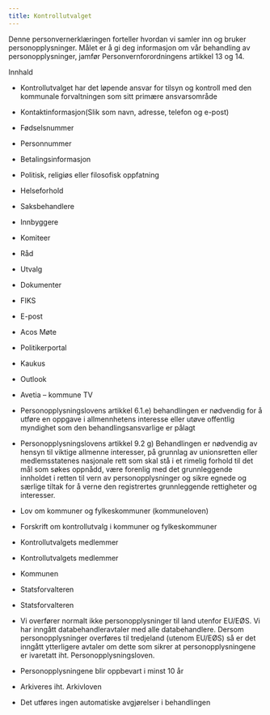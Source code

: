 ```yaml
---
title: Kontrollutvalget
---
```



  

Denne personvernerklæringen forteller hvordan vi samler inn og bruker personopplysninger. Målet er å gi deg informasjon om vår behandling av personopplysninger, jamfør Personvernforordningens artikkel 13 og 14.

  

Innhald

*   Kontrollutvalget har det løpende ansvar for tilsyn og kontroll med den kommunale forvaltningen som sitt primære ansvarsområde  
    
*   Kontaktinformasjon(Slik som navn, adresse, telefon og e-post)  
    
*   Fødselsnummer  
    
*   Personnummer  
    
*   Betalingsinformasjon  
    
*   Politisk, religiøs eller filosofisk oppfatning  
    
*   Helseforhold  
    
*   Saksbehandlere  
    
*   Innbyggere  
    
*   Komiteer  
    
*   Råd  
    
*   Utvalg  
    
*   Dokumenter  
    
*   FIKS  
    
*   E-post  
    
*   Acos Møte  
    
*   Politikerportal  
    
*   Kaukus  
    
*   Outlook  
    
*   Avetia – kommune TV  
    
*   Personopplysningslovens artikkel 6.1.e) behandlingen er nødvendig for å utføre en oppgave i allmennhetens interesse eller utøve offentlig myndighet som den behandlingsansvarlige er pålagt  
    
*   Personopplysningslovens artikkel 9.2 g) Behandlingen er nødvendig av hensyn til viktige allmenne interesser, på grunnlag av unionsretten eller medlemsstatenes nasjonale rett som skal stå i et rimelig forhold til det mål som søkes oppnådd, være forenlig med det grunnleggende innholdet i retten til vern av personopplysninger og sikre egnede og særlige tiltak for å verne den registrertes grunnleggende rettigheter og interesser.  
    
*   Lov om kommuner og fylkeskommuner (kommuneloven)  
    
*   Forskrift om kontrollutvalg i kommuner og fylkeskommuner  
    
*   Kontrollutvalgets medlemmer  
    
*   Kontrollutvalgets medlemmer  
    
*   Kommunen  
    
*   Statsforvalteren  
    
*   Statsforvalteren  
    
*   Vi overfører normalt ikke personopplysninger til land utenfor EU/EØS. Vi har inngått databehandleravtaler med alle databehandlere. Dersom personopplysninger overføres til tredjeland (utenom EU/EØS) så er det inngått ytterligere avtaler om dette som sikrer at personopplysningene er ivaretatt iht. Personopplysningsloven.  
    
*   Personopplysningene blir oppbevart i minst 10 år  
    
*   Arkiveres iht. Arkivloven  
    
*   Det utføres ingen automatiske avgjørelser i behandlingen